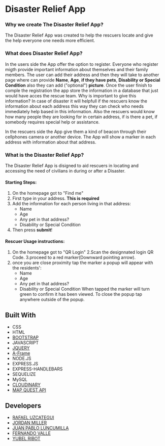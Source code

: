 # Disaster Relief App

### Why we create The Disaster Relief App?

The Disaster Relief App was created to help the rescuers locate and give the help everyone one needs more efficient.

### What does Disaster Relief App? 

In the users side the App offer the option to register. Everyone who register migth provide important information about themselves and their family members.
The user can add their address and then they will take to another page where can provide **Name**, **Age**, **if they have pets**,  **Disability or Special Condition** also they can add ("optional")  **picture**. Once the user finish to comple the registration the app store the information in a database that just would have acces the rescue team. Why is important to give this information? In case of disaster it will helpfull if the rescuers know the information about each address this way they can check who needs immediately help based in this information. Also the rescuers would know how many people they are looking for in certain address, if is there a pet, if somebody requires special help or assistance. 

In the rescuers side the App give them a kind of beacon through their cellphones camera or another device. The App will show a marker in each address with information about that address.

### What is the Disaster Relief App? 

The Disaster Relief App is disigned to aid rescuers in locating and accessing the need of civilians in during or after a Disaster.

#### Starting Steps: 
1. On the homepage got to "Find me" 
2. First type in your address. **This is required** 
3. Add the information for each person living in that address: 
    * Name 
    * Age
    * Any pet in that address?
    * Disability or Special Condition
4. Then press **submit**!

#### Rescuer Usage instructions:
1. On the homepage got to "QR Login"
2.Scan the designnated login QR Code.
3.proceed to a red marker(Downward pointing arrow).
4. once you are close proximity tap the marker a popup will appear with the residents':
    * Name 
    * Age
    * Any pet in that address?
    * Disability or Special Condition
When tapped the marker will turn green to confirm it has been viewed.
To close the popup tap anywhere outside of the popup.



## Built With

* CSS 
* HTML 
* [BOOTSTRAP](https://getbootstrap.com/)
* JAVASCRIPT
* [JQUERY](https://jquery.com/)
* [A-Frame](https://aframe.io/)
* NODE.JS
* EXPRESS.JS
* EXPRESS-HANDLEBARS
* SEQUELIZE 
* MySQL
* [CLOUDINARY](https://cloudinary.com/)
* [MAP QUEST API](https://developer.mapquest.com/documentation/)

## Developers

* [RAFAEL UZCATEGUI](https://github.com/Rafaelias86)
* [JORDAN MILLER](https://github.com/nanofuxion)
* [JUAN PABLO LUNCUMILLA](https://github.com/iamjpyo)
* [FERNANDO VALLE](https://github.com/sodastereo87)
* [YUBEL RIBOT](https://github.com/yubel26)
